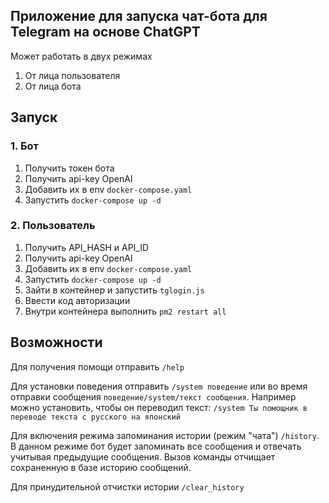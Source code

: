 ## Приложение для запуска чат-бота для Telegram на основе ChatGPT 

Может работать в двух режимах
1. От лица пользователя
2. От лица бота

## Запуск
### 1. Бот
1. Получить токен бота
2. Получить api-key OpenAI
3. Добавить их в env ```docker-compose.yaml```
4. Запустить ```docker-compose up -d```

### 2. Пользователь
1. Получить API_HASH и API_ID
2. Получить api-key OpenAI
3. Добавить их в env ```docker-compose.yaml```
4. Запустить ```docker-compose up -d```
5. Зайти в контейнер и запустить ```tglogin.js```
6. Ввести код авторизации
7. Внутри контейнера выполнить ```pm2 restart all```

## Возможности 
Для получения помощи отправить ```/help```

Для установки поведения отправить ```/system поведение``` или во время отправки сообщения ```поведение/system/текст сообщения```. Например можно установить, чтобы он переводил текст: ```/system Ты помощник в переводе текста с русского на японский```

Для включения режима запоминания истории (режим "чата") ```/history```. В данном режиме бот будет запоминать все сообщения и отвечать учитывая предыдущие сообщения. Вызов команды отчищает сохраненную в базе историю сообщений.

Для принудительной отчистки истории ```/clear_history```
